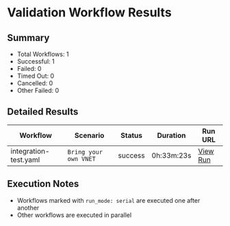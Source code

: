 # Validation Workflow Results

## Summary
- Total Workflows: 1
- Successful: 1
- Failed: 0
- Timed Out: 0
- Cancelled: 0
- Other Failed: 0

## Detailed Results

| Workflow | Scenario | Status | Duration | Run URL |
|----------|----------|---------|-----------|----------|
| integration-test.yaml | `Bring your own VNET` | success | 0h:33m:23s | [View Run](https://github.com/azure-javaee/azure.websphere-traditional.cluster/actions/runs/16564242635) |


## Execution Notes
- Workflows marked with `run_mode: serial` are executed one after another
- Other workflows are executed in parallel
